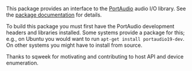 This package provides an interface to the [PortAudio](http://www.portaudio.com/) audio I/O library.  See the [package documentation](http://godoc.org/github.com/gordonklaus/portaudio) for details.

To build this package you must first have the PortAudio development headers and libraries installed.  Some systems provide a package for this; e.g., on Ubuntu you would want to run `apt-get install portaudio19-dev`.  On other systems you might have to install from source.

Thanks to sqweek for motivating and contributing to host API and device enumeration.
